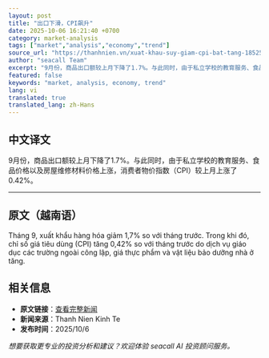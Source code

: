 ```yaml
---
layout: post
title: "出口下滑，CPI飙升"
date: 2025-10-06 16:21:40 +0700
category: market-analysis
tags: ["market","analysis","economy","trend"]
source_url: "https://thanhnien.vn/xuat-khau-suy-giam-cpi-bat-tang-185251006120919567.htm"
author: "seacall Team"
excerpt: "9月份，商品出口额较上月下降了1.7%。与此同时，由于私立学校的教育服务、食品价格以及房屋维修材料价格上涨，消费者物价指数（CPI）较上月上涨了0.42%。..."
featured: false
keywords: "market, analysis, economy, trend"
lang: vi
translated: true
translated_lang: zh-Hans
---
```


## 中文译文

9月份，商品出口额较上月下降了1.7%。与此同时，由于私立学校的教育服务、食品价格以及房屋维修材料价格上涨，消费者物价指数（CPI）较上月上涨了0.42%。

---

## 原文（越南语）

Th&aacute;ng 9, xuất khẩu h&agrave;ng h&oacute;a giảm 1,7% so với th&aacute;ng trước. Trong khi đ&oacute;, chỉ số gi&aacute; ti&ecirc;u d&ugrave;ng (CPI) tăng 0,42% so với th&aacute;ng trước do dịch vụ gi&aacute;o dục c&aacute;c trường ngo&agrave;i c&ocirc;ng lập, gi&aacute; thực phẩm v&agrave; vật liệu bảo dưỡng nh&agrave; ở tăng.

## 相关信息

- **原文链接**：[查看完整新闻](https://thanhnien.vn/xuat-khau-suy-giam-cpi-bat-tang-185251006120919567.htm)
- **新闻来源**：Thanh Nien Kinh Te
- **发布时间**：2025/10/6

*想要获取更专业的投资分析和建议？欢迎体验 seacall AI 投资顾问服务。*